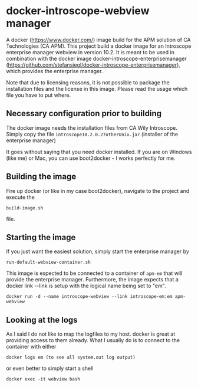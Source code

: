 # docker-introscope-webview manager
A docker (https://www.docker.com/) image build for the APM solution of CA Technologies (CA APM). This project build a docker image for an Introscope enterprise manager webview in version 10.2. It is meant to be used in combination with the docker image docker-introscope-enterprisemanager (https://github.com/stefansiegl/docker-introscope-enterprisemanager), which provides the enterprise manager.

Note that due to licensing reasons, it is not possible to package the installation files and the license in this image. Please read the usage which file you have to put where.

## Necessary configuration prior to building
The docker image needs the installation files from CA Wily Introscope. Simply copy the file ``introscope10.2.0.27otherUnix.jar`` (installer of the enterprise manager)

It goes without saying that you need docker installed. If you are on Windows (like me) or Mac, you can use boot2docker - I works perfectly for me.

## Building the image
Fire up docker (or like in my case boot2docker), navigate to the project and execute the
```
build-image.sh
```
file.

## Starting the image
If you just want the easiest solution, simply start the enterprise manager by
```
run-default-webview-container.sh
```
This image is expected to be connected to a container of ``apm-em`` that will provide the enterprise manager. Furthermore, the image expects that a docker link --link is setup with the logical name being set to "em".
```
docker run -d --name introscope-webview --link introscope-em:em apm-webview
```

## Looking at the logs
As I said I do not like to map the logfiles to my host. docker is great at providing access to them already. What I usually do is to connect to the container with either
```
docker logs em (to see all system.out log output)
```
or even better to simply start a shell
```
docker exec -it webview bash
```
